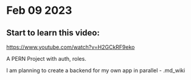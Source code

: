 


# Feb 09 2023

## Start to learn this video:
https://www.youtube.com/watch?v=H2GCkRF9eko

A PERN Project with auth, roles.

I am planning to create a backend for my own app in parallel - .md_wiki

